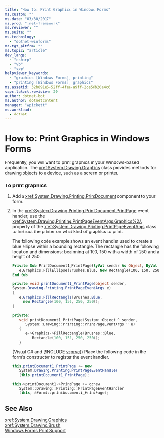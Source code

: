 ```yaml
---
title: "How to: Print Graphics in Windows Forms"
ms.custom: ""
ms.date: "03/30/2017"
ms.prod: ".net-framework"
ms.reviewer: ""
ms.suite: ""
ms.technology: 
  - "dotnet-winforms"
ms.tgt_pltfrm: ""
ms.topic: "article"
dev_langs: 
  - "csharp"
  - "vb"
  - "cpp"
helpviewer_keywords: 
  - "graphics [Windows Forms], printing"
  - "printing [Windows Forms], graphics"
ms.assetid: 32b891e6-52ff-4fea-a9ff-2ce5db20a4c6
caps.latest.revision: 20
author: dotnet-bot
ms.author: dotnetcontent
manager: "wpickett"
ms.workload: 
  - dotnet
---
```

# How to: Print Graphics in Windows Forms
Frequently, you will want to print graphics in your Windows-based application. The <xref:System.Drawing.Graphics> class provides methods for drawing objects to a device, such as a screen or printer.  
  
### To print graphics  
  
1. Add a <xref:System.Drawing.Printing.PrintDocument> component to your form.  
  
2. In the <xref:System.Drawing.Printing.PrintDocument.PrintPage> event handler, use the <xref:System.Drawing.Printing.PrintPageEventArgs.Graphics%2A> property of the <xref:System.Drawing.Printing.PrintPageEventArgs> class to instruct the printer on what kind of graphics to print.  
  
    The following code example shows an event handler used to create a blue ellipse within a bounding rectangle. The rectangle has the following location and dimensions: beginning at 100, 150 with a width of 250 and a height of 250.  
  
   ```vb  
   Private Sub PrintDocument1_PrintPage(ByVal sender As Object, ByVal e As System.Drawing.Printing.PrintPageEventArgs) Handles PrintDocument1.PrintPage  
      e.Graphics.FillEllipse(Brushes.Blue, New Rectangle(100, 150, 250, 250))  
   End Sub  
   ```  
  
   ```csharp  
   private void printDocument1_PrintPage(object sender,   
   System.Drawing.Printing.PrintPageEventArgs e)  
   {  
      e.Graphics.FillRectangle(Brushes.Blue,   
        new Rectangle(100, 150, 250, 250));  
   }  
   ```  
  
   ```cpp  
   private:  
      void printDocument1_PrintPage(System::Object ^ sender,  
         System::Drawing::Printing::PrintPageEventArgs ^ e)  
      {  
         e->Graphics->FillRectangle(Brushes::Blue,  
            Rectangle(100, 150, 250, 250));  
      }  
   ```  
  
    (Visual C# and [!INCLUDE [vcprvc](../../../../includes/vcprvc-md.md)]) Place the following code in the form's constructor to register the event handler.  
  
   ```csharp  
   this.printDocument1.PrintPage += new  
      System.Drawing.Printing.PrintPageEventHandler  
      (this.printDocument1_PrintPage);  
   ```  
  
   ```cpp  
   this->printDocument1->PrintPage += gcnew  
      System::Drawing::Printing::PrintPageEventHandler  
      (this, &Form1::printDocument1_PrintPage);  
   ```  
  
## See Also  
 <xref:System.Drawing.Graphics>  
 <xref:System.Drawing.Brush>  
 [Windows Forms Print Support](../../../../docs/framework/winforms/advanced/windows-forms-print-support.md)
